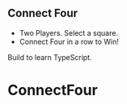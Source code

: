## Connect Four

- Two Players. Select a square.
- Connect Four in a row to Win!

Build to learn TypeScript.
# ConnectFour
